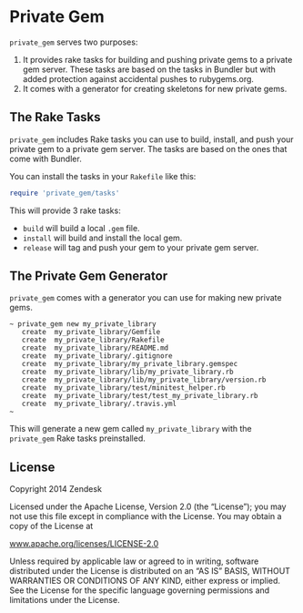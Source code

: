 # Private Gem

`private_gem` serves two purposes:

1. It provides rake tasks for building and pushing private gems to a private gem server. These tasks are based on the tasks in Bundler but with added protection against accidental pushes to rubygems.org.
2. It comes with a generator for creating skeletons for new private gems.

## The Rake Tasks

`private_gem` includes Rake tasks you can use to build, install, and push your private gem to a private gem server.
The tasks are based on the ones that come with Bundler.

You can install the tasks in your `Rakefile` like this:

```ruby
require 'private_gem/tasks'

```

This will provide 3 rake tasks:
 * `build` will build a local `.gem` file.
 * `install` will build and install the local gem.
 * `release` will tag and push your gem to your private gem server.

## The Private Gem Generator

`private_gem` comes with a generator you can use for making new private gems.

```
~ private_gem new my_private_library
   create  my_private_library/Gemfile
   create  my_private_library/Rakefile
   create  my_private_library/README.md
   create  my_private_library/.gitignore
   create  my_private_library/my_private_library.gemspec
   create  my_private_library/lib/my_private_library.rb
   create  my_private_library/lib/my_private_library/version.rb
   create  my_private_library/test/minitest_helper.rb
   create  my_private_library/test/test_my_private_library.rb
   create  my_private_library/.travis.yml
~
```

This will generate a new gem called `my_private_library` with the `private_gem` Rake tasks preinstalled.

## License
Copyright 2014 Zendesk

Licensed under the Apache License, Version 2.0 (the “License”); you may not use this file except in compliance with the License. You may obtain a copy of the License at

www.apache.org/licenses/LICENSE-2.0

Unless required by applicable law or agreed to in writing, software distributed under the License is distributed on an “AS IS” BASIS, WITHOUT WARRANTIES OR CONDITIONS OF ANY KIND, either express or implied. See the License for the specific language governing permissions and limitations under the License.

